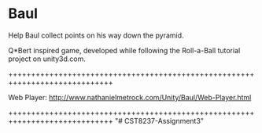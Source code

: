 # Baul

Help Baul collect points on his way down the pyramid.

Q*Bert inspired game, developed while following the Roll-a-Ball tutorial project on unity3d.com.

+++++++++++++++++++++++++++++++++++++++++++++++++++++++++++++++++++++++++++++

Web Player:
http://www.nathanielmetrock.com/Unity/Baul/Web-Player.html

+++++++++++++++++++++++++++++++++++++++++++++++++++++++++++++++++++++++++++++
"# CST8237-Assignment3" 

